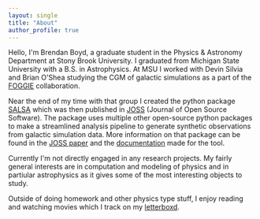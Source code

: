 ```yaml
---
layout: single
title: "About"
author_profile: true
---
```


Hello, I'm Brendan Boyd, a graduate student in the Physics & Astronomy Department at Stony Brook University. I graduated from Michigan State University with a B.S. in Astrophysics. At MSU I worked with Devin Silvia and Brian O'Shea studying the CGM of galactic simulations as a part of the [FOGGIE](https://foggie.science) collaboration.

Near the end of my time with that group I created the python package [SALSA](https://github.com/biboyd/SALSA) which was then published in [JOSS][salsa-paper] (Journal of Open Source Software). The package uses multiple other open-source python packages to make a streamlined analysis pipeline to generate synthetic observations from galactic simulation data. More information on that package can be found in the [JOSS paper][salsa-paper] and the [documentation](https://salsa.readthedocs.io/en/latest/?badge=latest) made for the tool.

Currently I'm not directly engaged in any research projects. My fairly general interests are in computation and modeling of physics and in partiular astrophysics as it gives some of the most interesting objects to study. 

Outside of doing homework and other physics type stuff, I enjoy reading and watching movies which I track on my [letterboxd](https://letterboxd.com/bbbyeah/). 

[salsa-paper]: https://joss.theoj.org/papers/10.21105/joss.02581

